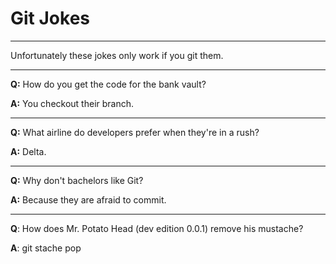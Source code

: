 # Git Jokes

---

Unfortunately these jokes only work if you git them.

---

**Q:** How do you get the code for the bank vault?

**A:** You checkout their branch.

---

**Q:** What airline do developers prefer when they're in a rush?

**A:** Delta.

---

**Q:** Why don't bachelors like Git?

**A:** Because they are afraid to commit.

---

**Q**: How does Mr. Potato Head (dev edition 0.0.1) remove his mustache?

**A**: git stache pop
